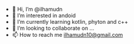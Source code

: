 - 👋 Hi, I’m @ilhamudn
- 👀 I’m interested in andoid
- 🌱 I’m currently learning kotlin, phyton and c++
- 💞️ I’m looking to collaborate on ...
- 📫 How to reach me ilhamudn10@gmail.com

<!---
ilhamudn/ilhamudn is a ✨ special ✨ repository because its `README.md` (this file) appears on your GitHub profile.
You can click the Preview link to take a look at your changes.
--->
